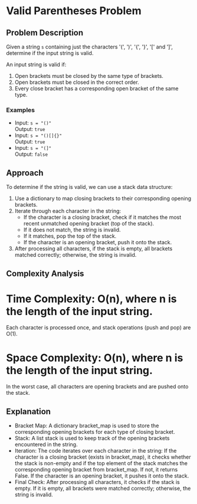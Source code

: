 # Valid Parentheses Problem

## Problem Description
Given a string `s` containing just the characters '(', ')', '{', '}', '[' and ']', determine if the input string is valid.

An input string is valid if:
1. Open brackets must be closed by the same type of brackets.
2. Open brackets must be closed in the correct order.
3. Every close bracket has a corresponding open bracket of the same type.

### Examples
- Input: `s = "()"`  
  Output: `true`
- Input: `s = "()[]{}"`  
  Output: `true`
- Input: `s = "(]"`  
  Output: `false`

## Approach
To determine if the string is valid, we can use a stack data structure:
1. Use a dictionary to map closing brackets to their corresponding opening brackets.
2. Iterate through each character in the string:
   - If the character is a closing bracket, check if it matches the most recent unmatched opening bracket (top of the stack).
   - If it does not match, the string is invalid.
   - If it matches, pop the top of the stack.
   - If the character is an opening bracket, push it onto the stack.
3. After processing all characters, if the stack is empty, all brackets matched correctly; otherwise, the string is invalid.

## Complexity Analysis
# Time Complexity: O(n), where n is the length of the input string.
Each character is processed once, and stack operations (push and pop) are O(1).
# Space Complexity: O(n), where n is the length of the input string.
In the worst case, all characters are opening brackets and are pushed onto the stack.
## Explanation
- Bracket Map: A dictionary bracket_map is used to store the corresponding opening brackets for each type of closing bracket.
- Stack: A list stack is used to keep track of the opening brackets encountered in the string.
- Iteration: The code iterates over each character in the string:
If the character is a closing bracket (exists in bracket_map), it checks whether the stack is non-empty and if the top element of the stack matches the corresponding opening bracket from bracket_map. If not, it returns False.
If the character is an opening bracket, it pushes it onto the stack.
- Final Check: After processing all characters, it checks if the stack is empty. If it is empty, all brackets were matched correctly; otherwise, the string is invalid.
